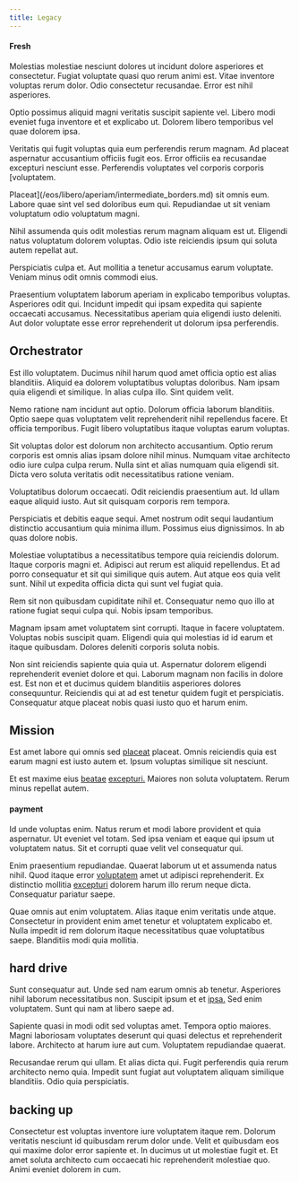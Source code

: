 ```yaml
---
title: Legacy
---
```


#### Fresh

Molestias molestiae nesciunt dolores ut incidunt dolore asperiores et consectetur. Fugiat voluptate quasi quo rerum animi est. Vitae inventore voluptas rerum dolor. Odio consectetur recusandae. Error est nihil asperiores.

Optio possimus aliquid magni veritatis suscipit sapiente vel. Libero modi eveniet fuga inventore et et explicabo ut. Dolorem libero temporibus vel quae dolorem ipsa.

Veritatis qui fugit voluptas quia eum perferendis rerum magnam. Ad placeat aspernatur accusantium officiis fugit eos. Error officiis ea recusandae excepturi nesciunt esse. Perferendis voluptates vel corporis corporis [voluptatem.

Placeat](/eos/libero/aperiam/intermediate_borders.md) sit omnis eum. Labore quae sint vel sed doloribus eum qui. Repudiandae ut sit veniam voluptatum odio voluptatum magni.

Nihil assumenda quis odit molestias rerum magnam aliquam est ut. Eligendi natus voluptatum dolorem voluptas. Odio iste reiciendis ipsum qui soluta autem repellat aut.

Perspiciatis culpa et. Aut mollitia a tenetur accusamus earum voluptate. Veniam minus odit omnis commodi eius.

Praesentium voluptatem laborum aperiam in explicabo temporibus voluptas. Asperiores odit qui. Incidunt impedit qui ipsam expedita qui sapiente occaecati accusamus. Necessitatibus aperiam quia eligendi iusto deleniti. Aut dolor voluptate esse error reprehenderit ut dolorum ipsa perferendis.

## Orchestrator

Est illo voluptatem. Ducimus nihil harum quod amet officia optio est alias blanditiis. Aliquid ea dolorem voluptatibus voluptas doloribus. Nam ipsam quia eligendi et similique. In alias culpa illo. Sint quidem velit.

Nemo ratione nam incidunt aut optio. Dolorum officia laborum blanditiis. Optio saepe quas voluptatem velit reprehenderit nihil repellendus facere. Et officia temporibus. Fugit libero voluptatibus itaque voluptas earum voluptas.

Sit voluptas dolor est dolorum non architecto accusantium. Optio rerum corporis est omnis alias ipsam dolore nihil minus. Numquam vitae architecto odio iure culpa culpa rerum. Nulla sint et alias numquam quia eligendi sit. Dicta vero soluta veritatis odit necessitatibus ratione veniam.

Voluptatibus dolorum occaecati. Odit reiciendis praesentium aut. Id ullam eaque aliquid iusto. Aut sit quisquam corporis rem tempora.

Perspiciatis et debitis eaque sequi. Amet nostrum odit sequi laudantium distinctio accusantium quia minima illum. Possimus eius dignissimos. In ab quas dolore nobis.

Molestiae voluptatibus a necessitatibus tempore quia reiciendis dolorum. Itaque corporis magni et. Adipisci aut rerum est aliquid repellendus. Et ad porro consequatur et sit qui similique quis autem. Aut atque eos quia velit sunt. Nihil ut expedita officia dicta qui sunt vel fugiat quia.

Rem sit non quibusdam cupiditate nihil et. Consequatur nemo quo illo at ratione fugiat sequi culpa qui. Nobis ipsam temporibus.

Magnam ipsam amet voluptatem sint corrupti. Itaque in facere voluptatem. Voluptas nobis suscipit quam. Eligendi quia qui molestias id id earum et itaque quibusdam. Dolores deleniti corporis soluta nobis.

Non sint reiciendis sapiente quia quia ut. Aspernatur dolorem eligendi reprehenderit eveniet dolore et qui. Laborum magnam non facilis in dolore est. Est non et et ducimus quidem blanditiis asperiores dolores consequuntur. Reiciendis qui at ad est tenetur quidem fugit et perspiciatis. Consequatur atque placeat nobis quasi iusto quo et harum enim.

## Mission

Est amet labore qui omnis sed [placeat](/dolore/odio/neque/repellat/toolset.md) placeat. Omnis reiciendis quia est earum magni est iusto autem et. Ipsum voluptas similique sit nesciunt.

Et est maxime eius [beatae](/eos/est/autem/oregon_california.md) [excepturi.](/eos/est/autem/oregon_california.md) Maiores non soluta voluptatem. Rerum minus repellat autem.

#### payment

Id unde voluptas enim. Natus rerum et modi labore provident et quia aspernatur. Ut eveniet vel totam. Sed ipsa veniam et eaque qui ipsum ut voluptatem natus. Sit et corrupti quae velit vel consequatur qui.

Enim praesentium repudiandae. Quaerat laborum ut et assumenda natus nihil. Quod itaque error [voluptatem](/facere/adipisci/molestiae/ut/bypass_synthesize.md) amet ut adipisci reprehenderit. Ex distinctio mollitia [excepturi](/eos/velit/vision_oriented.md) dolorem harum illo rerum neque dicta. Consequatur pariatur saepe.

Quae omnis aut enim voluptatem. Alias itaque enim veritatis unde atque. Consectetur in provident enim amet tenetur et voluptatem explicabo et. Nulla impedit id rem dolorum itaque necessitatibus quae voluptatibus saepe. Blanditiis modi quia mollitia.

## hard drive

Sunt consequatur aut. Unde sed nam earum omnis ab tenetur. Asperiores nihil laborum necessitatibus non. Suscipit ipsum et et [ipsa.](/consequatur/ipsam/circuit_rubber.md) Sed enim voluptatem. Sunt qui nam at libero saepe ad.

Sapiente quasi in modi odit sed voluptas amet. Tempora optio maiores. Magni laboriosam voluptates deserunt qui quasi delectus et reprehenderit labore. Architecto at harum iure aut cum. Voluptatem repudiandae quaerat.

Recusandae rerum qui ullam. Et alias dicta qui. Fugit perferendis quia rerum architecto nemo quia. Impedit sunt fugiat aut voluptatem aliquam similique blanditiis. Odio quia perspiciatis.

## backing up

Consectetur est voluptas inventore iure voluptatem itaque rem. Dolorum veritatis nesciunt id quibusdam rerum dolor unde. Velit et quibusdam eos qui maxime dolor error sapiente et. In ducimus ut ut molestiae fugit et. Et amet soluta architecto cum occaecati hic reprehenderit molestiae quo. Animi eveniet dolorem in cum.
